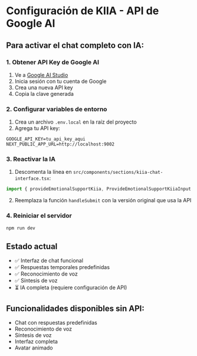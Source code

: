 # Configuración de KIIA - API de Google AI

## Para activar el chat completo con IA:

### 1. Obtener API Key de Google AI
1. Ve a [Google AI Studio](https://makersuite.google.com/app/apikey)
2. Inicia sesión con tu cuenta de Google
3. Crea una nueva API key
4. Copia la clave generada

### 2. Configurar variables de entorno
1. Crea un archivo `.env.local` en la raíz del proyecto
2. Agrega tu API key:
```
GOOGLE_API_KEY=tu_api_key_aqui
NEXT_PUBLIC_APP_URL=http://localhost:9002
```

### 3. Reactivar la IA
1. Descomenta la línea en `src/components/sections/kiia-chat-interface.tsx`:
```typescript
import { provideEmotionalSupportKiia, ProvideEmotionalSupportKiiaInput } from '@/ai/flows/provide-emotional-support-kiia';
```

2. Reemplaza la función `handleSubmit` con la versión original que usa la API

### 4. Reiniciar el servidor
```bash
npm run dev
```

## Estado actual
- ✅ Interfaz de chat funcional
- ✅ Respuestas temporales predefinidas
- ✅ Reconocimiento de voz
- ✅ Síntesis de voz
- ⏳ IA completa (requiere configuración de API)

## Funcionalidades disponibles sin API:
- Chat con respuestas predefinidas
- Reconocimiento de voz
- Síntesis de voz
- Interfaz completa
- Avatar animado 